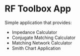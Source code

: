 # RF Toolbox App

Simple application that provides:

- Impedance Calculator
- Conjugate Matching Calculator
- Matching Network Calculator
- Smith Chart Application
